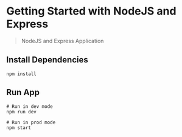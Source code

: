 # Getting Started with NodeJS and Express

> NodeJS and Express Application

## Install Dependencies

```
npm install
```

## Run App

```
# Run in dev mode
npm run dev

# Run in prod mode
npm start
```
